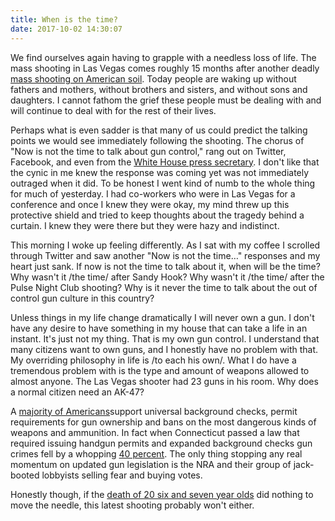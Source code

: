 ```yaml
---
title: When is the time?
date: 2017-10-02 14:30:07
---
```


We find ourselves again having to grapple with a needless loss of life. The mass shooting in Las Vegas comes roughly 15 months after another deadly [mass shooting on American soil](https://en.wikipedia.org/wiki/2016_Orlando_nightclub_shooting). Today people are waking up without fathers and mothers, without brothers and sisters, and without sons and daughters. I cannot fathom the grief these people must be dealing with and will continue to deal with for the rest of their lives. 

Perhaps what is even sadder is that many of us could predict the talking points we would see immediately following the shooting. The chorus of "Now is not the time to talk about gun control," rang out on Twitter, Facebook, and even from the [White House press secretary](https://www.washingtonpost.com/news/the-fix/wp/2017/10/02/white-house-now-is-not-the-time-to-talk-about-gun-control-but-if-you-look-to-chicago/?utm_term=.c605218b0243). I don't like that the cynic in me knew the response was coming yet was not immediately outraged when it did. To be honest I went kind of numb to the whole thing for much of yesterday. I had co-workers who were in Las Vegas for a conference and once I knew they were okay, my mind threw up this protective shield and tried to keep thoughts about the tragedy behind a curtain. I knew they were there but they were hazy and indistinct. 

This morning I woke up feeling differently. As I sat with my coffee I scrolled through Twitter and saw another "Now is not the time…" responses and my heart just sank. If now is not the time to talk about it, when will be the time? Why wasn't it /the time/ after Sandy Hook? Why wasn't it /the time/ after the Pulse Night Club shooting? Why is it never the time to talk about the out of control gun culture in this country? 

Unless things in my life change dramatically I will never own a gun. I don't have any desire to have something in my house that can take a life in an instant. It's just not my thing. That is my own gun control. I understand that many citizens want to own guns, and I honestly have no problem with that. My overriding philosophy in life is /to each his own/. What I do have a tremendous problem with is the type and amount of weapons allowed to almost anyone. The Las Vegas shooter had 23 guns in his room. Why does a normal citizen need an AK-47? 

A [majority of Americans](http://www.pewresearch.org/fact-tank/2017/06/22/key-takeaways-on-americans-views-of-guns-and-gun-ownership)support universal background checks, permit requirements for gun ownership and bans on the most dangerous kinds of weapons and ammunition. In fact when Connecticut passed a law that required issuing handgun permits and expanded background checks gun crimes fell by a whopping [40 percent](http://ajph.aphapublications.org/doi/abs/10.2105/AJPH.2015.302703).  The only thing stopping any real momentum on updated gun legislation is the NRA and their group of jack-booted lobbyists selling fear and buying votes. 

Honestly though, if the [death of 20 six and seven year olds](https://en.wikipedia.org/wiki/Sandy_Hook_Elementary_School_shooting) did nothing to move the needle, this latest shooting probably won't either. 
